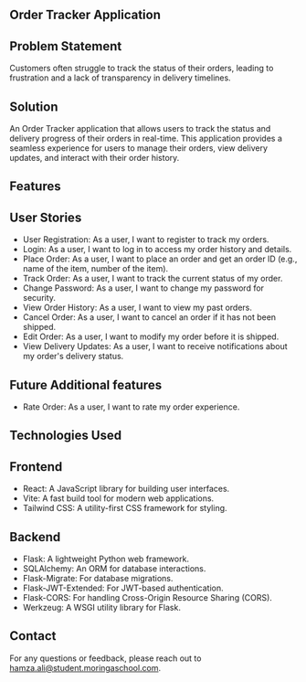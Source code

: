 ## Order Tracker Application
## Problem Statement
Customers often struggle to track the status of their orders, leading to frustration and a lack of transparency in delivery timelines.

## Solution
An Order Tracker application that allows users to track the status and delivery progress of their orders in real-time. This application provides a seamless experience for users to manage their orders, view delivery updates, and interact with their order history.

## Features
## User Stories
- User Registration: As a user, I want to register to track my orders.
- Login: As a user, I want to log in to access my order history and details.
- Place Order: As a user, I want to place an order and get an order ID (e.g., name of the item, number of the item).
- Track Order: As a user, I want to track the current status of my order.
- Change Password: As a user, I want to change my password for security.
- View Order History: As a user, I want to view my past orders.
- Cancel Order: As a user, I want to cancel an order if it has not been shipped.
- Edit Order: As a user, I want to modify my order before it is shipped.
- View Delivery Updates: As a user, I want to receive notifications about my order's delivery status.

## Future Additional features 

- Rate Order: As a user, I want to rate my order experience.


## Technologies Used
## Frontend
- React: A JavaScript library for building user interfaces.
- Vite: A fast build tool for modern web applications.
- Tailwind CSS: A utility-first CSS framework for styling.

## Backend
- Flask: A lightweight Python web framework.
- SQLAlchemy: An ORM for database interactions.
- Flask-Migrate: For database migrations.
- Flask-JWT-Extended: For JWT-based authentication.
- Flask-CORS: For handling Cross-Origin Resource Sharing (CORS).
- Werkzeug: A WSGI utility library for Flask.




## Contact
For any questions or feedback, please reach out to hamza.ali@student.moringaschool.com.
